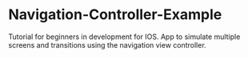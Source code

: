 # Navigation-Controller-Example

Tutorial for beginners in development for IOS. App to simulate multiple screens and transitions using the navigation view controller.
